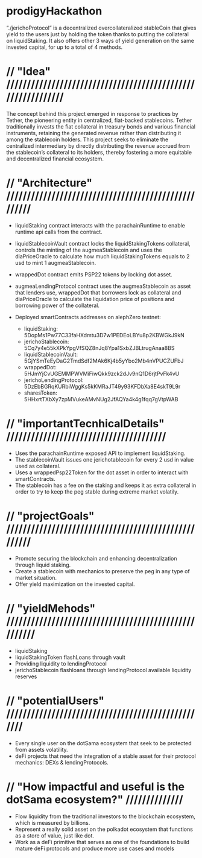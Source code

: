 # prodigyHackathon

“./jerichoProtocol” is a decentralized overcollateralized stableCoin that gives yield to the users just by holding the token thanks to putting the collateral on liquidStaking. It also offers other 3 ways of yield generation on the same invested capital, for up to a total of 4 methods.



# // "Idea" ////////////////////////////////////////////////////////////
The concept behind this project emerged in response to practices by Tether, the pioneering entity in centralized, fiat-backed stablecoins. 
Tether traditionally invests the fiat collateral in treasury bonds and various financial instruments, retaining the generated revenue rather than distributing it among the stablecoin holders. 
This project seeks to eliminate the centralized intermediary by directly distributing the revenue accrued from the stablecoin’s collateral to its holders, thereby fostering a more equitable and decentralized financial ecosystem.


# // "Architecture" ////////////////////////////////////////////////////
  * liquidStaking contract interacts with the parachainRuntime to enable runtime api calls from the contract.
 
  * liquidStablecoinVault contract locks the liquidStakingTokens collateral, controls the minting of the augmeaStablecoin and uses the diaPriceOracle to calculate how much     liquidStakingTokens equals to 2 usd to mint 1 augmeaStablecoin.
    
  * wrappedDot contract emits PSP22 tokens by locking dot asset.
    
  * augmeaLendingProtocol contract uses the augmeaStablecoin as asset that lenders use, wrappedDot that borrowers lock as collateral and diaPriceOracle to calculate the liquidation price of positions and borrowing power of the collateral.


  * Deployed smartContracts addresses on alephZero testnet:
    * liquidStaking: 5DopMs1Pw77C33faHXdmtu3D7w1PEDEoLBYu8p2KBWGkJ9kN
    * jerichoStablecoin: 5Cq7y4e55kXPkYpgVfSQZ8nJq8Ypa1SxbZJBLtrugAnaa8BS
    * liquidStablecoinVault: 5GjYSmTeEyDaG2TmdSdf2MAk6Kj4b5yYbo2Mb4nVPUCZUFbJ
    * wrappedDot: 5HJmYjCvUGEMMPWVMiFiwQkk9zck2dJv9nQ1D6rjtPvFk4vU
    * jerichoLendingProtocol: 5DzEbBGRqKURbiWggKs5kKMRaJT49y93KFDbXa8E4skT9L9r
    * sharesToken: 5HHxrtTXbXy7zpMVukeAMvNUg2JfAQYa4k4g1fqq7gVtpWAB
   


# // "importantTecnhicalDetails" ///////////////////////////////////////
* Uses the parachainRuntime exposed API to implement liquidStaking.
* The stablecoinVault issues one jerichotablecoin for every 2 usd in value used as collateral.
* Uses a wrappedPsp22Token for the dot asset in order to interact with smartContracts.
* The stablecoin has a fee on the staking and keeps it as extra collateral in order to try to keep the peg stable during extreme market volatily.


# // "projectGoals" ////////////////////////////////////////////////////
* Promote securing the blockchain and enhancing decentralization through liquid staking.
* Create a stablecoin with mechanics to preserve the peg in any type of market situation.
* Offer yield maximization on the invested capital.


# // "yieldMehods" /////////////////////////////////////////////////////
* liquidStaking
* liquidStakingToken flashLoans through vault
* Providing liquidity to lendingProtocol
* jerichoStablecoin flashloans through lendingProtocol available liquidity reserves


# // "potentialUsers" //////////////////////////////////////////////////
* Every single user on the dotSama ecosystem that seek to be protected from assets volatility.
* deFi projects that need the integration of a stable asset for their protocol mechanics: DEXs & lendingProtocols.


# // "How impactful and useful is the dotSama ecosystem?" //////////////
* Flow liquidity from the traditional investors to the blockchain ecosystem, which is measured by billions.
* Represent a really solid asset on the polkadot ecosystem that functions as a store of value, just like dot.
* Work as a deFi primitive that serves as one of the foundations to build mature deFi protocols and produce more use cases and models
 

